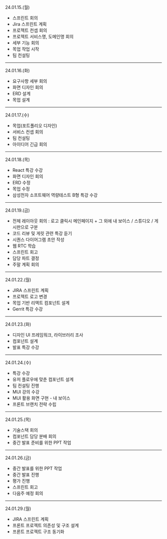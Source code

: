 24.01.15.(월)
- 스프린트 회의
- Jira 스프린트 계획
- 프로젝트 컨셉 회의
- 프로젝트 서비스명, 도메인명 회의
- 세부 기능 회의
- 목업 작업 시작
- 팀 컨설팅

---

24.01.16.(화)
- 요구사항 세부 회의
- 화면 디자인 회의
- ERD 설계
- 목업 설계

---

24.01.17.(수)
- 목업(포트폴리오 디자인)
- 서비스 컨셉 회의
- 팀 컨설팅
- 아이디어 긴급 회의

---

24.01.18.(목)
- React 특강 수강
- 화면 디자인 회의
- ERD 수정
- 목업 수정
- 삼성전자 소프트웨어 역량테스트 B형 특강 수강

---

24.01.19.(금)
- 전체 레이아웃 회의 : 로고 클릭시 메인페이지 + 그 외에 내 보이스 / 스튜디오 / 게시판으로 구분
- 코드 리뷰 및 게릿 관련 특강 듣기
- 시퀀스 다이어그램 초안 작성
- 웹 RTC 학습
- 스프린트 회고
- 담당 파트 결정
- 주말 계획 회의

---

24.01.22.(월)
- JIRA 스프린트 계획
- 프로젝트 로고 변경
- 목업 기반 리액트 컴포넌트 설계
- Gerrit 특강 수강

---

24.01.23.(화)
- 디자인 UI 프레임워크, 라이브러리 조사
- 컴포넌트 설계
- 발표 특강 수강

---

24.01.24.(수)
- 특강 수강
- 유저 플로우에 맞춘 컴포넌트 설계
- 팀 컨설팅 진행
- MUI 강의 수강
- MUI 활용 화면 구현 - 내 보이스
- 프론트 브랜치 전략 수립

---

24.01.25.(목)
- 기술스택 회의
- 컴포넌트 담당 분배 회의
- 중간 발표 준비를 위한 PPT 작업

---

24.01.26.(금)
- 중간 발표를 위한 PPT 작업
- 중간 발표 진행
- 평가 진행
- 스프린트 회고
- 다음주 예정 회의

---

24.01.29.(월)
- JIRA 스프린트 계획
- 프론트 프로젝트 의존성 및 구조 설계
- 프론트 프로젝트 구조 동기화